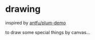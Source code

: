 # drawing

inspired by [antfu/plum-demo](https://github.com/antfu/plum-demo)

to draw some special things by canvas...
